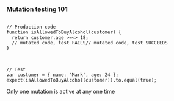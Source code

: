 <!-- .element: class="fragments-no-display"-->
### Mutation testing 101

<pre><code data-noescape data-trim class="lang-ts hljs typescript">
// Production code
function isAllowedToBuyAlcohol(customer) {
  return customer.age <span class="fragment fade-out" data-fragment-index="0">>=</span><span class="fragment current-visible" data-fragment-index="0"><</span><span class="fragment fade-in" data-fragment-index="1">></span> 18;
  <span class="fragment current-visible" data-fragment-index="0">// mutated code, test FAILS</span><span class="fragment current-visible" data-fragment-index="1">// mutated code, test SUCCEEDS</span>
}

</code></pre>

<pre><code class="lang-ts hljs typescript">
// Test
var customer = { name: 'Mark', age: 24 };
expect(isAllowedToBuyAlcohol(customer)).to.equal(true);
</code></pre>

Only one mutation is active at any one time

<!-- .element class="fragment" data-fragment-index="2" -->
